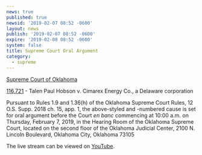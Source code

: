 ```yaml
---
news: true
published: true
newsid: '2019-02-07 08:52 -0600'
layout: news
publish: '2019-02-07 08:52 -0600'
expire: '2019-02-08 08:52 -0600'
system: false
title: Supreme Court Oral Argument
category:
  - supreme
---
```

<u>Supreme Court of Oklahoma</u>

[116,721](http://www.oscn.net/dockets/GetCaseInformation.aspx?db=appellate&number=116721) - Talen Paul Hobson v. Cimarex Energy Co., a Delaware corporation

Pursuant to Rules 1.9 and 1.36(h) of the Oklahoma Supreme Court Rules, 12 O.S. Supp. 2018 ch. 15, app. 1, the above-styled and -numbered cause is set for oral argument before the Court <em>en banc</em> commencing at 10:00 a.m. on Thursday, February 7, 2019, in the Hearing Room of the Oklahoma Supreme Court, located on the second floor of the Oklahoma Judicial Center, 2100 N. Lincoln Boulevard, Oklahoma City, Oklahoma 73105

The live stream can be viewed on [YouTube](https://youtu.be/eHSvqVbBLG0).
